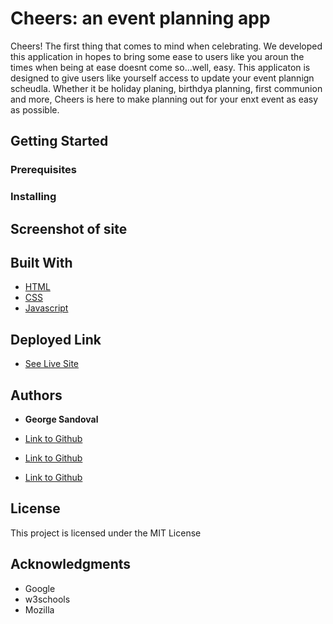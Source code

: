 # Cheers: an event planning app
Cheers! The first thing that comes to mind when celebrating. We developed this application in hopes to bring some ease to users like you aroun the times when being at ease doesnt come so...well, easy. This applicaton is designed to give users like yourself access to update your event plannign scheudla. Whether it be holiday planing, birthdya planning, first communion and more, Cheers is here to make planning out for your enxt event as easy as possible. 



## Getting Started




### Prerequisites




### Installing


## Screenshot of site





## Built With

* [HTML](https://developer.mozilla.org/en-US/docs/Web/HTML)
* [CSS](https://developer.mozilla.org/en-US/docs/Web/CSS)
* [Javascript](https://developer.mozilla.org/en-US/docs/Web/JavaScript)

## Deployed Link

* [See Live Site]()


## Authors

* **George Sandoval** 

- [Link to Github](https://github.com/gsandoval09)


- [Link to Github]()


- [Link to Github]()




## License

This project is licensed under the MIT License 

## Acknowledgments

* Google
* w3schools
* Mozilla
